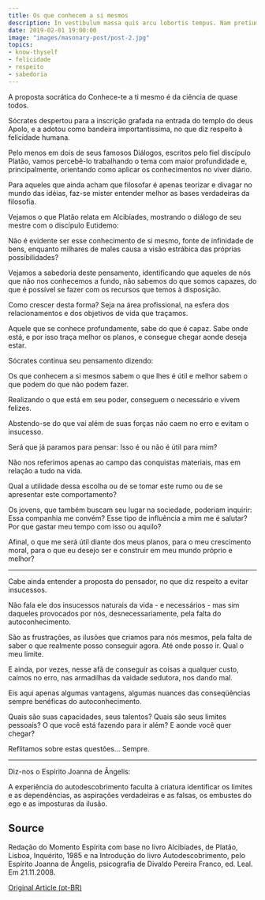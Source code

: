```yaml
---
title: Os que conhecem a si mesmos
description: In vestibulum massa quis arcu lobortis tempus. Nam pretium arcu in odio vulputate luctus.
date: 2019-02-01 19:00:00
image: "images/masonary-post/post-2.jpg"
topics: 
- know-thyself
- felicidade
- respeito
- sabedoria
---
```


A proposta socrática do Conhece-te a ti mesmo é da ciência de quase todos.

Sócrates despertou para a inscrição grafada na entrada do templo do deus Apolo, e a adotou como bandeira importantíssima, no que diz respeito à felicidade humana.

Pelo menos em dois de seus famosos Diálogos, escritos pelo fiel discípulo Platão, vamos percebê-lo trabalhando o tema com maior profundidade e, principalmente, orientando como aplicar os conhecimentos no viver diário.

Para aqueles que ainda acham que filosofar é apenas teorizar e divagar no mundo das idéias, faz-se mister entender melhor as bases verdadeiras da filosofia.

Vejamos o que Platão relata em Alcibíades, mostrando o diálogo de seu mestre com o discípulo Eutidemo:

Não é evidente ser esse conhecimento de si mesmo, fonte de infinidade de bens, enquanto milhares de males causa a visão estrábica das próprias possibilidades?

Vejamos a sabedoria deste pensamento, identificando que aqueles de nós que não nos conhecemos a fundo, não sabemos do que somos capazes, do que é possível se fazer com os recursos que temos à disposição.

Como crescer desta forma? Seja na área profissional, na esfera dos relacionamentos e dos objetivos de vida que traçamos.

Aquele que se conhece profundamente, sabe do que é capaz. Sabe onde está, e por isso traça melhor os planos, e consegue chegar aonde deseja estar.

Sócrates continua seu pensamento dizendo:

Os que conhecem a si mesmos sabem o que lhes é útil e melhor sabem o que podem do que não podem fazer.

Realizando o que está em seu poder, conseguem o necessário e vivem felizes.

Abstendo-se do que vai além de suas forças não caem no erro e evitam o insucesso.

Será que já paramos para pensar: Isso é ou não é útil para mim?

Não nos referimos apenas ao campo das conquistas materiais, mas em relação a tudo na vida.

Qual a utilidade dessa escolha ou de se tomar este rumo ou de se apresentar este comportamento?

Os jovens, que também buscam seu lugar na sociedade, poderiam inquirir: Essa companhia me convém? Esse tipo de influência a mim me é salutar? Por que gastar meu tempo com isso ou aquilo?

Afinal, o que me será útil diante dos meus planos, para o meu crescimento moral, para o que eu desejo ser e construir em meu mundo próprio e melhor?

*   *   *

Cabe ainda entender a proposta do pensador, no que diz respeito a evitar insucessos.

Não fala ele dos insucessos naturais da vida - e necessários - mas sim daqueles provocados por nós, desnecessariamente, pela falta do autoconhecimento.

São as frustrações, as ilusões que criamos para nós mesmos, pela falta de saber o que realmente posso conseguir agora. Até onde posso ir. Qual o meu limite.

E ainda, por vezes, nesse afã de conseguir as coisas a qualquer custo, caímos no erro, nas armadilhas da vaidade sedutora, nos dando mal.

Eis aqui apenas algumas vantagens, algumas nuances das conseqüências sempre benéficas do autoconhecimento.

Quais são suas capacidades, seus talentos? Quais são seus limites pessoais? O que você está fazendo para ir além? E aonde você quer chegar?

Reflitamos sobre estas questões... Sempre.

*   *   *

Diz-nos o Espírito Joanna de Ângelis:

A experiência do autodescobrimento faculta à criatura identificar os limites e as dependências, as aspirações verdadeiras e as falsas, os embustes do ego e as imposturas da ilusão.

## Source
Redação do Momento Espírita com base no livro Alcibíades,
 de Platão, Lisboa, Inquérito, 1985 e na Introdução do livro
Autodescobrimento, pelo Espírito Joanna de Ângelis,
psicografia de Divaldo Pereira Franco, ed. Leal.
Em 21.11.2008.

[Original Article (pt-BR)](http://www.momento.com.br/pt/ler_texto.php?id=2039)
